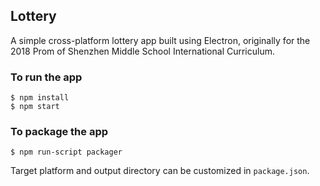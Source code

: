 ## Lottery
A simple cross-platform lottery app built using Electron, originally for the 2018 Prom of Shenzhen Middle School International Curriculum.

### To run the app
```
$ npm install
$ npm start
```
### To package the app
```
$ npm run-script packager
```
Target platform and output directory can be customized in `package.json`.
